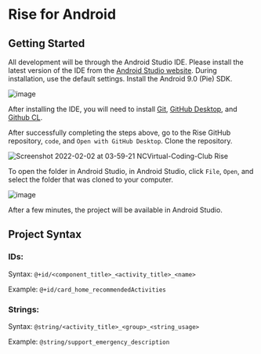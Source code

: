 # Rise for Android
## Getting Started
All development will be through the Android Studio IDE. Please install the latest version of the IDE from the [Android Studio website](https://developer.android.com/studio/index.html). During installation, use the default settings. Install the Android 9.0 (Pie) SDK.

![image](https://user-images.githubusercontent.com/39242954/152127209-b1c0e257-5b8c-4884-84d0-ebeb02844884.png)


After installing the IDE, you will need to install [Git](https://git-scm.com/), [GitHub Desktop](https://desktop.github.com/), and [Github CL](https://cli.github.com/).

After successfully completing the steps above, go to the Rise GitHub repository, `code`, and `Open with GitHub Desktop`. Clone the repository.

![Screenshot 2022-02-02 at 03-59-21 NCVirtual-Coding-Club Rise](https://user-images.githubusercontent.com/39242954/152126982-a8a644ac-b9be-433b-bf24-b1d8e799200f.png)

To open the folder in Android Studio, in Android Studio, click `File`, `Open`, and select the folder that was cloned to your computer.

![image](https://user-images.githubusercontent.com/39242954/152127111-16b01b1c-8881-443a-94d8-6f25fceee408.png)

After a few minutes, the project will be available in Android Studio.

## Project Syntax
### IDs: 
Syntax: `@+id/<component_title>_<activity_title>_<name>`

Example: `@+id/card_home_recommendedActivities`
### Strings: 
Syntax: `@string/<activity_title>_<group>_<string_usage>`

Example: `@string/support_emergency_description`
